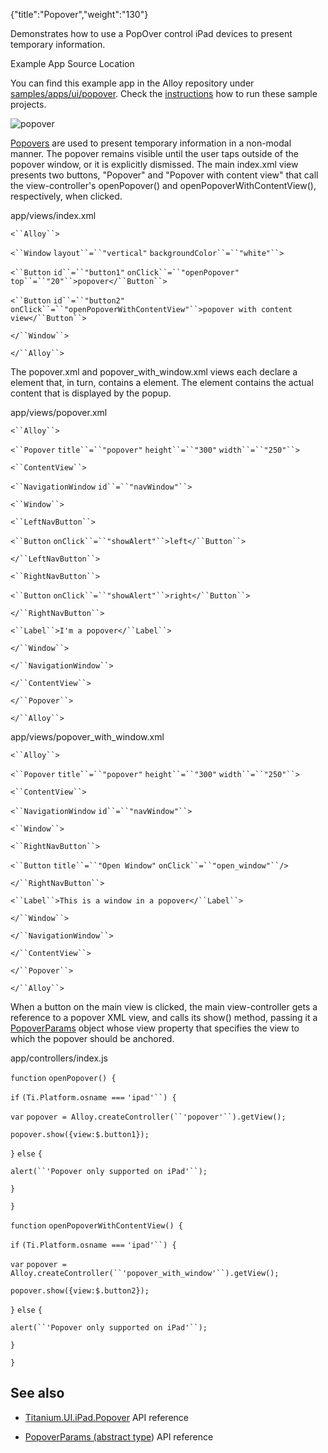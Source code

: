 {"title":"Popover","weight":"130"}

Demonstrates how to use a PopOver control iPad devices to present temporary information.

Example App Source Location

You can find this example app in the Alloy repository under [samples/apps/ui/popover](https://github.com/appcelerator/alloy/tree/master/samples/apps/ui/popover). Check the [instructions](/docs/appc/Alloy_Framework/Alloy_Guide/Alloy_Test_Apps/) how to run these sample projects.

![popover](/Images/appc/download/attachments/41845765/popover.gif)

[Popovers](#!/api/Titanium.UI.iPad.Popover) are used to present temporary information in a non-modal manner. The popover remains visible until the user taps outside of the popover window, or it is explicitly dismissed. The main index.xml view presents two buttons, "Popover" and "Popover with content view" that call the view-controller's openPopover() and openPopoverWithContentView(), respectively, when clicked.

app/views/index.xml

`<``Alloy``>`

`<``Window`  `layout``=``"vertical"`  `backgroundColor``=``"white"``>`

`<``Button`  `id``=``"button1"`  `onClick``=``"openPopover"`  `top``=``"20"``>popover</``Button``>`

`<``Button`  `id``=``"button2"`  `onClick``=``"openPopoverWithContentView"``>popover with content view</``Button``>`

`</``Window``>`

`</``Alloy``>`

The popover.xml and popover\_with\_window.xml views each declare a <Popover> element that, in turn, contains a <ContentView> element. The <ContentView> element contains the actual content that is displayed by the popup.

app/views/popover.xml

`<``Alloy``>`

`<``Popover`  `title``=``"popover"`  `height``=``"300"`  `width``=``"250"``>`

`<``ContentView``>`

`<``NavigationWindow`  `id``=``"navWindow"``>`

`<``Window``>`

`<``LeftNavButton``>`

`<``Button`  `onClick``=``"showAlert"``>left</``Button``>`

`</``LeftNavButton``>`

`<``RightNavButton``>`

`<``Button`  `onClick``=``"showAlert"``>right</``Button``>`

`</``RightNavButton``>`

`<``Label``>I'm a popover</``Label``>`

`</``Window``>`

`</``NavigationWindow``>`

`</``ContentView``>`

`</``Popover``>`

`</``Alloy``>`

app/views/popover\_with\_window.xml

`<``Alloy``>`

`<``Popover`  `title``=``"popover"`  `height``=``"300"`  `width``=``"250"``>`

`<``ContentView``>`

`<``NavigationWindow`  `id``=``"navWindow"``>`

`<``Window``>`

`<``RightNavButton``>`

`<``Button`  `title``=``"Open Window"`  `onClick``=``"open_window"``/>`

`</``RightNavButton``>`

`<``Label``>This is a window in a popover</``Label``>`

`</``Window``>`

`</``NavigationWindow``>`

`</``ContentView``>`

`</``Popover``>`

`</``Alloy``>`

When a button on the main view is clicked, the main view-controller gets a reference to a popover XML view, and calls its show() method, passing it a [PopoverParams](#!/api/PopoverParams) object whose view property that specifies the view to which the popover should be anchored.

app/controllers/index.js

`function` `openPopover() {`

`if` `(Ti.Platform.osname ===` `'ipad'``) {`

`var` `popover = Alloy.createController(``'popover'``).getView();`

`popover.show({view:$.button1});`

`}` `else` `{`

`alert(``'Popover only supported on iPad'``);`

`}`

`}`

`function` `openPopoverWithContentView() {`

`if` `(Ti.Platform.osname ===` `'ipad'``) {`

`var` `popover = Alloy.createController(``'popover_with_window'``).getView();`

`popover.show({view:$.button2});`

`}` `else` `{`

`alert(``'Popover only supported on iPad'``);`

`}`

`}`

## See also

* [Titanium.UI.iPad.Popover](#!/api/Titanium.UI.iPad.Popover) API reference

* [PopoverParams (abstract type](#!/api/PopoverParams)) API reference
